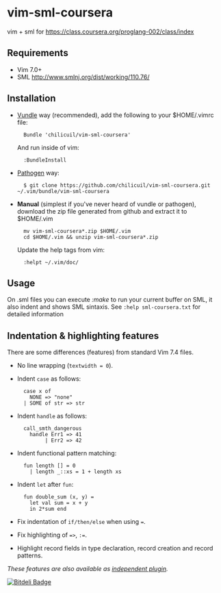vim-sml-coursera
================

vim + sml for https://class.coursera.org/proglang-002/class/index


Requirements
------------

* Vim 7.0+
* SML http://www.smlnj.org/dist/working/110.76/

Installation
------------

- [Vundle](https://github.com/gmarik/vundle) way (recommended), add the following to your $HOME/.vimrc file:

        Bundle 'chilicuil/vim-sml-coursera'

    And run inside of vim:

        :BundleInstall

- [Pathogen](https://github.com/tpope/vim-pathogen) way:

        $ git clone https://github.com/chilicuil/vim-sml-coursera.git ~/.vim/bundle/vim-sml-coursera

- **Manual** (simplest if you've never heard of vundle or pathogen), download the zip file generated from github and extract it to $HOME/.vim

        mv vim-sml-coursera*.zip $HOME/.vim
        cd $HOME/.vim && unzip vim-sml-coursera*.zip

    Update the help tags from vim:

        :helpt ~/.vim/doc/

Usage
-----

On .sml files you can execute *:make* to run your current buffer on SML, it also indent and shows
SML sintaxis. See `:help sml-coursera.txt` for detailed information

Indentation & highlighting features
-----------------------------------

There are some differences (features) from standard Vim 7.4 files.

- No line wrapping (`textwidth = 0`).

- Indent `case` as follows:

        case x of
          NONE => "none"
        | SOME of str => str

- Indent `handle` as follows:

        call_smth_dangerous
          handle Err1 => 41
               | Err2 => 42

- Indent functional pattern matching:

        fun length [] = 0
          | length _::xs = 1 + length xs

- Indent `let` after `fun`:

        fun double_sum (x, y) =
          let val sum = x + y
          in 2*sum end

- Fix indentation of `if/then/else` when using `=`.

- Fix highlighting of `=>`, `:=`.

- Highlight record fields in type declaration, record creation and record patterns.

_These features are also available as [independent plugin](https://github.com/cypok/vim-sml)._


[![Bitdeli Badge](https://d2weczhvl823v0.cloudfront.net/chilicuil/vim-sml-coursera/trend.png)](https://bitdeli.com/free "Bitdeli Badge")

